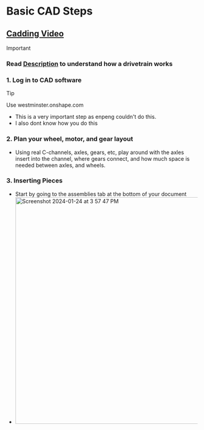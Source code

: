 # Basic CAD Steps
## [Cadding Video](https://drive.google.com/drive/u/0/search?q=owner:enpengjiang%40westminster.net)
> [!IMPORTANT]
> ### Read [Description](Description.md) to understand how a drivetrain works
### 1. Log in to CAD software
> [!TIP]
> Use westminster.onshape.com
- This is a very important step as enpeng couldn't do this.
- I also dont know how you do this
### 2. Plan your wheel, motor, and gear layout
- Using real C-channels, axles, gears, etc, play around with the axles insert into the channel, where gears connect, and how much space is needed between axles, and wheels.
### 3. Inserting Pieces
- Start by going to the assemblies tab at the bottom of your document
- <img width="598" alt="Screenshot 2024-01-24 at 3 57 47 PM" src="https://github.com/Arcx23/MS-Robotics-Guide/assets/132633896/0b7c585b-b780-4198-8984-877fa654502c">
